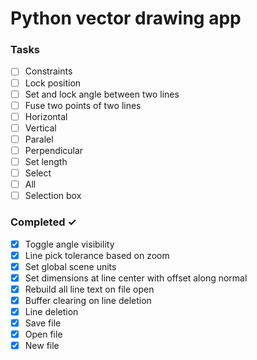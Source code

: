 # Python vector drawing app

### Tasks
- [ ] Constraints
 - [ ] Lock position
 - [ ] Set and lock angle between two lines
 - [ ] Fuse two points of two lines
 - [ ] Horizontal
 - [ ] Vertical
 - [ ] Paralel
 - [ ] Perpendicular
 - [ ] Set length
- [ ] Select
 - [ ] All
 - [ ] Selection box

### Completed ✓
- [x] Toggle angle visibility
- [x] Line pick tolerance based on zoom
- [x] Set global scene units
- [x] Set dimensions at line center with offset along normal
- [x] Rebuild all line text on file open
- [x] Buffer clearing on line deletion
- [x] Line deletion
- [x] Save file
- [x] Open file
- [x] New file